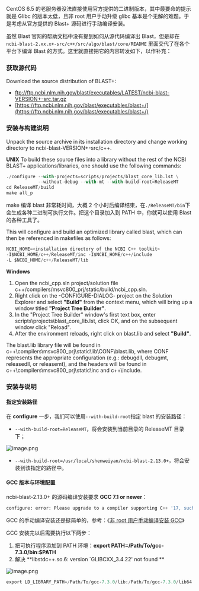 CentOS 6.5 的老服务器没法直接使用官方提供的二进制版本，其中最要命的提示就是 Glibc 的版本太低，且非 root 用户手动升级 glibc 基本是个无解的难题。于是考虑从官方提供的 Blast+ 源码进行手动编译安装。

虽然 Blast 官网的帮助文档中没有提到如何从源代码编译出 Blast，但是却在 `ncbi-blast-2.xx.x+-src/c++/src/algo/blast/core/README` 里面交代了在各个平台下编译 Blast 的方式。这里就直接把它的内容转发如下，以作补充：

### 获取源代码

Download the source distribution of BLAST+:

- ftp://ftp.ncbi.nlm.nih.gov/blast/executables/LATEST/ncbi-blast-VERSION+-src.tar.gz
- [https://ftp.ncbi.nlm.nih.gov/blast/executables/blast+/](https://ftp.ncbi.nlm.nih.gov/blast/executables/blast+/)

### 安装与构建说明

Unpack the source archive in its installation directory and change working directory to ncbi-blast-VERSION+-src/c++.

**UNIX**
To build these source files into a library without the rest of the NCBI BLAST+ applications/libraries, one should use the following commands:

```python
./configure --with-projects=scripts/projects/blast_core_lib.lst \
            --without-debug --with-mt --with-build-root=ReleaseMT
cd ReleaseMT/build
make all_p
```

make 编译 blast 非常耗时间，大概 2 个小时后编译结束，在`./ReleaseMT/bin`下会生成各种二进制可执行文件。把这个目录加入到 PATH 中，你就可以使用 Blast 的各种工具了。

This will configure and build an optimized library called blast, which can then be referenced in makefiles as follows:

```python
NCBI_HOME=<installation directory of the NCBI C++ toolkit>
-I$NCBI_HOME/c++/ReleaseMT/inc -I$NCBI_HOME/c++/include
-L $NCBI_HOME/c++/ReleaseMT/lib
```

**Windows**

1. Open the ncbi_cpp.sln project/solution file c++/compilers/msvc800_prj/static/build/ncbi_cpp.sln.
2. Right click on the -CONFIGURE-DIALOG- project on the Solution Explorer and select **"Build"** from the context menu, which will bring up a window titled **"Project Tree Builder"**.
3. In the "Project Tree Builder" window's first text box, enter scripts\projects\blast_core_lib.lst, click OK, and on the subsequent window click "Reload".
4. After the environment reloads, right click on blast.lib and select **"Build"**.

The blast.lib library file will be found in c++\compilers\msvc800_prj\static\lib\CONF\blast.lib, where CONF represents the appropriate configuration (e.g.: debugdll, debugmt, releasedll, or releasemt), and the headers will be found in c++\compilers\msvc800_prj\static\inc and c++\include.

### 安装与说明

#### 指定安装路径

在 **configure** 一步，我们可以使用`--with-build-root`指定 blast 的安装路径：

- `--with-build-root=ReleaseMT`，将会安装到当前目录的 ReleaseMT 目录下；

![image.png](https://shub-1251708715.cos.ap-guangzhou.myqcloud.com/elog-cookbook-img/FoG_RuZNkxg3zk0ce5iDaQaYUYbr.png)

- `--with-build-root=/usr/local/shenweiyan/ncbi-blast-2.13.0+`，将会安装到该指定的路径中。

#### GCC 版本与环境配置

ncbi-blast-2.13.0+ 的源码编译安装要求 **GCC 7.1 or newer**：

```python
configure: error: Please upgrade to a compiler supporting C++ '17, such as GCC 7.1 or newer.
```

GCC 的手动编译安装还是挺简单的，参考：《[非 root 用户手动编译安装 GCC](https://www.yuque.com/shenweiyan/cookbook/linux-gcc-install?view=doc_embed)》

GCC 安装完以后需要执行以下两步：

1. 把可执行程序添加到 PATH 环境：**export PATH=/Path/To/gcc-7.3.0/bin:$PATH**
2. 解决 **libstdc++.so.6: version `GLIBCXX_3.4.22' not found **

![image.png](https://shub-1251708715.cos.ap-guangzhou.myqcloud.com/elog-cookbook-img/FpcXY1qyhMM4EIGgd5lx2ashEm8-.png)

```python
export LD_LIBRARY_PATH=/Path/To/gcc-7.3.0/lib:/Path/To/gcc-7.3.0/lib64:$LD_LIBRARY_PATH
```
